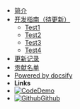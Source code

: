 <!-- docs/_sidebar.md -->

* [简介](/)
* [开发指南（待更新）](guide.md)
  * [Test1](001.md)
  * [Test2](002.md)
  * [Test3](003.md)
  * [Test4](004.md)
* [更新记录](changelog.md)
* [贡献名单](thanks.md)
* [Powered by docsify](http://docsify.js.org)
* **Links**
* [![Code](https://icongr.am/material/emoticon-excited.svg?size=16&color=808080)Demo](http://ehaut.cn/srun/srun3k.html)
* [![Github](https://icongram.jgog.in/simple/github.svg?color=808080&size=16)Github](https://github.com/noisky/srun3k-sb-client)


